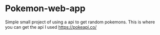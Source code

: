 # Pokemon-web-app
Simple small project of using a api to get random pokemons. 
This is where you can get the api I used https://pokeapi.co/
